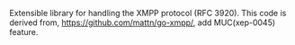 Extensible library for handling the XMPP protocol (RFC 3920). This
code is derived from, https://github.com/mattn/go-xmpp/, add MUC(xep-0045) feature.
